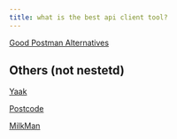 ```yaml
---
title: what is the best api client tool?
---
```


[Good Postman Alternatives](https://testfully.io/blog/top-5-postman-alternatives/)

## Others (not nestetd)

[Yaak](https://yaak.app/)

[Postcode](https://github.com/rohinivsenthil/postcode)

[MilkMan](https://github.com/warmuuh/milkman)
